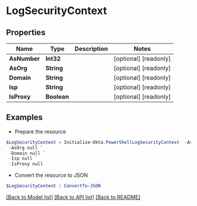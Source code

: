 # LogSecurityContext
## Properties

Name | Type | Description | Notes
------------ | ------------- | ------------- | -------------
**AsNumber** | **Int32** |  | [optional] [readonly] 
**AsOrg** | **String** |  | [optional] [readonly] 
**Domain** | **String** |  | [optional] [readonly] 
**Isp** | **String** |  | [optional] [readonly] 
**IsProxy** | **Boolean** |  | [optional] [readonly] 

## Examples

- Prepare the resource
```powershell
$LogSecurityContext = Initialize-Okta.PowerShellLogSecurityContext  -AsNumber null `
 -AsOrg null `
 -Domain null `
 -Isp null `
 -IsProxy null
```

- Convert the resource to JSON
```powershell
$LogSecurityContext | ConvertTo-JSON
```

[[Back to Model list]](../README.md#documentation-for-models) [[Back to API list]](../README.md#documentation-for-api-endpoints) [[Back to README]](../README.md)

